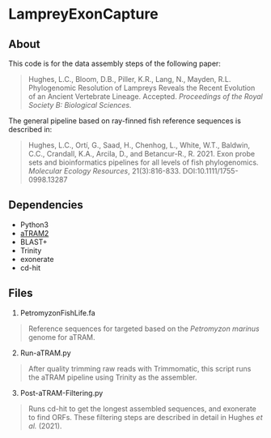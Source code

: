 # LampreyExonCapture

## About
This code is for the data assembly steps of the following paper:
> Hughes, L.C., Bloom, D.B., Piller, K.R., Lang, N., Mayden, R.L. Phylogenomic Resolution of Lampreys Reveals the Recent Evolution of an Ancient Vertebrate Lineage. Accepted. *Proceedings of the Royal Society B: Biological Sciences.*


The general pipeline based on ray-finned fish reference sequences is described in:
> Hughes, L.C., Ortí, G., Saad, H., Chenhog, L., White, W.T., Baldwin, C.C., Crandall, K.A., Arcila, D., and Betancur-R., R. 2021. Exon probe sets and bioinformatics pipelines for all levels of fish phylogenomics. *Molecular Ecology Resources*, 21(3):816-833. DOI:10.1111/1755-0998.13287

## Dependencies
- Python3
- [aTRAM2](https://github.com/juliema/aTRAM)
- BLAST+
- Trinity
- exonerate
- cd-hit

## Files
1. PetromyzonFishLife.fa
> Reference sequences for targeted based on the *Petromyzon marinus* genome for aTRAM.
2. Run-aTRAM.py
> After quality trimming raw reads with Trimmomatic, this script runs the aTRAM pipeline using Trinity as the assembler.
3. Post-aTRAM-Filtering.py
> Runs cd-hit to get the longest assembled sequences, and exonerate to find ORFs. These filtering steps are described in detail in Hughes _et al._ (2021).
